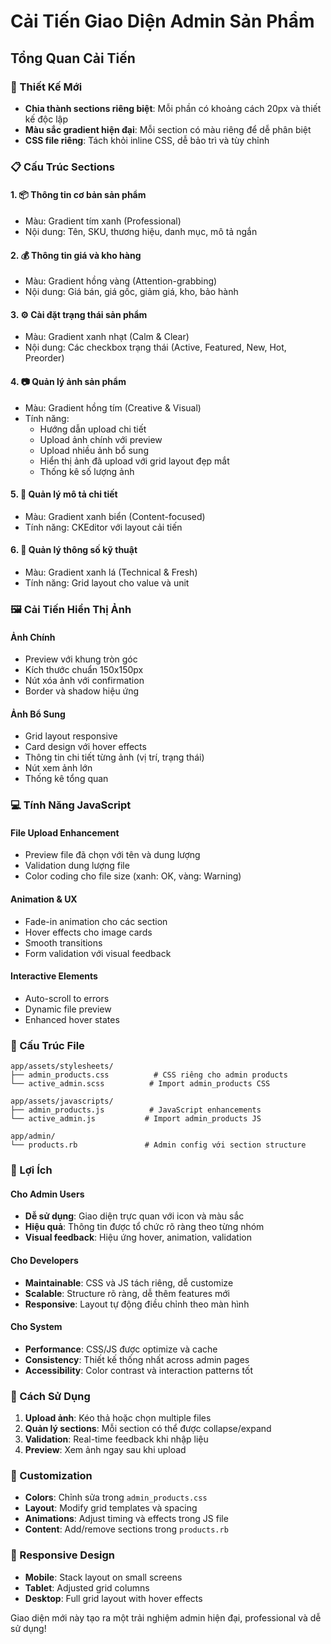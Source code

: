 # Cải Tiến Giao Diện Admin Sản Phẩm

## Tổng Quan Cải Tiến

### 🎨 Thiết Kế Mới
- **Chia thành sections riêng biệt**: Mỗi phần có khoảng cách 20px và thiết kế độc lập
- **Màu sắc gradient hiện đại**: Mỗi section có màu riêng để dễ phân biệt
- **CSS file riêng**: Tách khỏi inline CSS, dễ bảo trì và tùy chỉnh

### 📋 Cấu Trúc Sections

#### 1. **📦 Thông tin cơ bản sản phẩm**
- Màu: Gradient tím xanh (Professional)
- Nội dung: Tên, SKU, thương hiệu, danh mục, mô tả ngắn

#### 2. **💰 Thông tin giá và kho hàng**
- Màu: Gradient hồng vàng (Attention-grabbing)
- Nội dung: Giá bán, giá gốc, giảm giá, kho, bảo hành

#### 3. **⚙️ Cài đặt trạng thái sản phẩm**
- Màu: Gradient xanh nhạt (Calm & Clear)
- Nội dung: Các checkbox trạng thái (Active, Featured, New, Hot, Preorder)

#### 4. **📷 Quản lý ảnh sản phẩm**
- Màu: Gradient hồng tím (Creative & Visual)
- Tính năng:
  - Hướng dẫn upload chi tiết
  - Upload ảnh chính với preview
  - Upload nhiều ảnh bổ sung
  - Hiển thị ảnh đã upload với grid layout đẹp mắt
  - Thống kê số lượng ảnh

#### 5. **📝 Quản lý mô tả chi tiết**
- Màu: Gradient xanh biển (Content-focused)
- Tính năng: CKEditor với layout cải tiến

#### 6. **🔧 Quản lý thông số kỹ thuật**
- Màu: Gradient xanh lá (Technical & Fresh)
- Tính năng: Grid layout cho value và unit

### 🖼️ Cải Tiến Hiển Thị Ảnh

#### Ảnh Chính
- Preview với khung tròn góc
- Kích thước chuẩn 150x150px
- Nút xóa ảnh với confirmation
- Border và shadow hiệu ứng

#### Ảnh Bổ Sung
- Grid layout responsive
- Card design với hover effects
- Thông tin chi tiết từng ảnh (vị trí, trạng thái)
- Nút xem ảnh lớn
- Thống kê tổng quan

### 💻 Tính Năng JavaScript

#### File Upload Enhancement
- Preview file đã chọn với tên và dung lượng
- Validation dung lượng file
- Color coding cho file size (xanh: OK, vàng: Warning)

#### Animation & UX
- Fade-in animation cho các section
- Hover effects cho image cards
- Smooth transitions
- Form validation với visual feedback

#### Interactive Elements
- Auto-scroll to errors
- Dynamic file preview
- Enhanced hover states

### 📁 Cấu Trúc File

```
app/assets/stylesheets/
├── admin_products.css          # CSS riêng cho admin products
└── active_admin.scss          # Import admin_products CSS

app/assets/javascripts/
├── admin_products.js          # JavaScript enhancements
└── active_admin.js           # Import admin_products JS

app/admin/
└── products.rb               # Admin config với section structure
```

### 🎯 Lợi Ích

#### Cho Admin Users
- **Dễ sử dụng**: Giao diện trực quan với icon và màu sắc
- **Hiệu quả**: Thông tin được tổ chức rõ ràng theo từng nhóm
- **Visual feedback**: Hiệu ứng hover, animation, validation

#### Cho Developers
- **Maintainable**: CSS và JS tách riêng, dễ customize
- **Scalable**: Structure rõ ràng, dễ thêm features mới
- **Responsive**: Layout tự động điều chỉnh theo màn hình

#### Cho System
- **Performance**: CSS/JS được optimize và cache
- **Consistency**: Thiết kế thống nhất across admin pages
- **Accessibility**: Color contrast và interaction patterns tốt

### 🚀 Cách Sử Dụng

1. **Upload ảnh**: Kéo thả hoặc chọn multiple files
2. **Quản lý sections**: Mỗi section có thể được collapse/expand
3. **Validation**: Real-time feedback khi nhập liệu
4. **Preview**: Xem ảnh ngay sau khi upload

### 🔧 Customization

- **Colors**: Chỉnh sửa trong `admin_products.css`
- **Layout**: Modify grid templates và spacing
- **Animations**: Adjust timing và effects trong JS file
- **Content**: Add/remove sections trong `products.rb`

### 📱 Responsive Design

- **Mobile**: Stack layout on small screens
- **Tablet**: Adjusted grid columns
- **Desktop**: Full grid layout with hover effects

Giao diện mới này tạo ra một trải nghiệm admin hiện đại, professional và dễ sử dụng!
